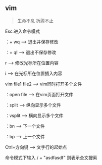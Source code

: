 ## vim

> 生命不息 折腾不止

Esc:进入命令模式

：+ wq --&gt; 退出并保存修改

：+ q! --&gt; 退出不保存修改

r --&gt; 修改光标所在位置内容

i --&gt; 在光标所在位置插入内容

vim file1 file2 --&gt; vim同时打开多个文件

：open file --&gt; 在vim页面打开文件

：split --&gt; 纵向显示多个文件

：vsplit --&gt; 横向显示多个文件

：bn --&gt; 下一个文件

：bp --&gt; 上一个文件

Ctrl+方向键 --&gt; 文字行的起始点

命令模式下输入 / + "asdfasdf" 则表示全文搜索

